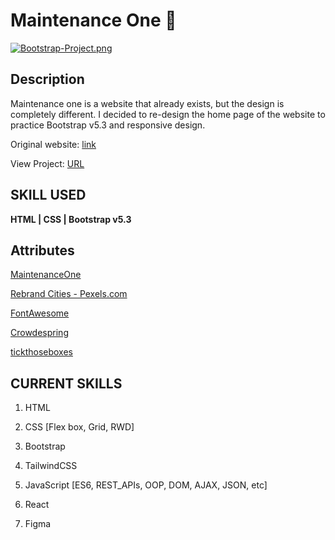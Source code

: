 # Maintenance One 📁

[![Bootstrap-Project.png](https://i.postimg.cc/wxZfqvc8/Bootstrap-Project.png)](https://postimg.cc/V59B4zVD)

## Description

Maintenance one is a website that already exists, but the design is completely different. I decided to re-design the home page of the website to practice Bootstrap v5.3 and responsive design. 

Original website: [link](https://www.maintenance-one.com/)

View Project: [URL](https://carlos4152.github.io/Maintenance-One/)

## SKILL USED

**HTML | CSS | Bootstrap v5.3**

## Attributes

[MaintenanceOne](https://www.maintenance-one.com/)

[Rebrand Cities - Pexels.com](https://images.pexels.com/photos/1367272/pexels-photo-1367272.jpeg?auto=compress&cs=tinysrgb&w=1260&h=750&dpr=1)

[FontAwesome](https://fontawesome.com/)

[Crowdespring](https://www.crowdspring.com/blog/how-to-start-a-cleaning-business/)

[tickthoseboxes](https://tickthoseboxes.com.au/wp-content/uploads/2021/09/Accountability.jpg)

## CURRENT SKILLS

1. HTML

2. CSS [Flex box, Grid, RWD]

3. Bootstrap

4. TailwindCSS

5. JavaScript [ES6, REST_APIs, OOP, DOM, AJAX, JSON, etc]

6. React

7. Figma

